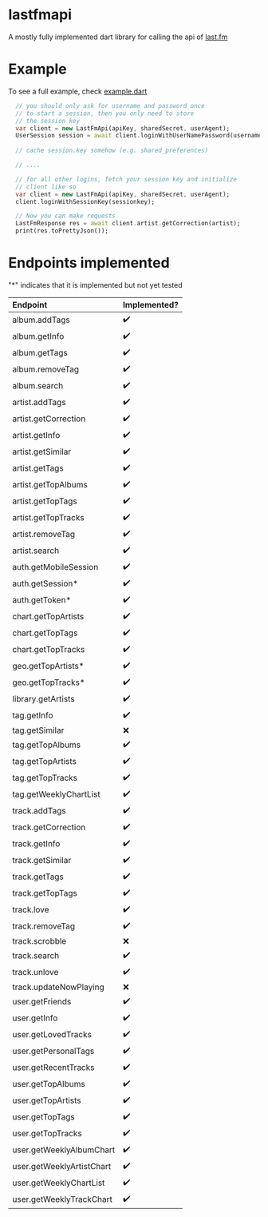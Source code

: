 # lastfmapi

A mostly fully implemented dart library for calling the api of [last.fm](https://www.last.fm/api)

# Example
To see a full example, check [example.dart](https://github.com/mitchhymel/dart-lastfm_api/blob/master/example/example.dart)

```dart
  // you should only ask for username and password once
  // to start a session, then you only need to store
  // the session key
  var client = new LastFmApi(apiKey, sharedSecret, userAgent);
  UserSession session = await client.loginWithUserNamePassword(username, password);
  
  // cache session.key somehow (e.g. shared_preferences)

  // ....

  // for all other logins, fetch your session key and initialize
  // client like so
  var client = new LastFmApi(apiKey, sharedSecret, userAgent);
  client.loginWithSessionKey(sessionkey);

  // Now you can make requests
  LastFmResponse res = await client.artist.getCorrection(artist);
  print(res.toPrettyJson());
```

# Endpoints implemented

"*" indicates that it is implemented but not yet tested

Endpoint | Implemented?
:------------ | :-------------
album.addTags | :heavy_check_mark:
album.getInfo | :heavy_check_mark:
album.getTags | :heavy_check_mark:
album.removeTag | :heavy_check_mark:
album.search | :heavy_check_mark:
artist.addTags | :heavy_check_mark:
artist.getCorrection | :heavy_check_mark:
artist.getInfo | :heavy_check_mark:
artist.getSimilar | :heavy_check_mark:
artist.getTags | :heavy_check_mark:
artist.getTopAlbums | :heavy_check_mark:
artist.getTopTags | :heavy_check_mark:
artist.getTopTracks | :heavy_check_mark:
artist.removeTag | :heavy_check_mark:
artist.search | :heavy_check_mark:
auth.getMobileSession | :heavy_check_mark:
auth.getSession* | :heavy_check_mark:
auth.getToken* | :heavy_check_mark:
chart.getTopArtists | :heavy_check_mark:
chart.getTopTags | :heavy_check_mark:
chart.getTopTracks | :heavy_check_mark:
geo.getTopArtists*| :heavy_check_mark:
geo.getTopTracks*| :heavy_check_mark:
library.getArtists| :heavy_check_mark:
tag.getInfo| :heavy_check_mark:
tag.getSimilar| :x:
tag.getTopAlbums| :heavy_check_mark:
tag.getTopArtists| :heavy_check_mark:
tag.getTopTracks| :heavy_check_mark:
tag.getWeeklyChartList| :heavy_check_mark:
track.addTags| :heavy_check_mark:
track.getCorrection| :heavy_check_mark:
track.getInfo| :heavy_check_mark:
track.getSimilar| :heavy_check_mark:
track.getTags| :heavy_check_mark:
track.getTopTags| :heavy_check_mark:
track.love| :heavy_check_mark:
track.removeTag| :heavy_check_mark:
track.scrobble| :x:
track.search| :heavy_check_mark:
track.unlove| :heavy_check_mark:
track.updateNowPlaying| :x:
user.getFriends| :heavy_check_mark:
user.getInfo| :heavy_check_mark:
user.getLovedTracks| :heavy_check_mark:
user.getPersonalTags| :heavy_check_mark:
user.getRecentTracks| :heavy_check_mark:
user.getTopAlbums| :heavy_check_mark:
user.getTopArtists| :heavy_check_mark:
user.getTopTags| :heavy_check_mark:
user.getTopTracks| :heavy_check_mark:
user.getWeeklyAlbumChart| :heavy_check_mark:
user.getWeeklyArtistChart| :heavy_check_mark:
user.getWeeklyChartList| :heavy_check_mark:
user.getWeeklyTrackChart| :heavy_check_mark:
